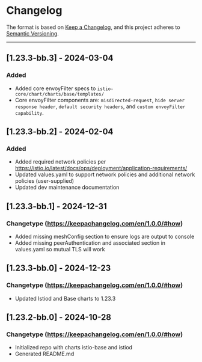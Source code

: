 # Changelog

The format is based on [Keep a Changelog](https://keepachangelog.com/en/1.0.0/), and this project adheres to [Semantic Versioning](https://semver.org/spec/v2.0.0.html).

---
## [1.23.3-bb.3] - 2024-03-04

### Added

- Added core envoyFilter specs to `istio-core/chart/charts/base/templates/`
- Core envoyFilter components are: `misdirected-request`, `hide server response header`, `default security headers`, and `custom envoyFilter capability`.

## [1.23.3-bb.2] - 2024-02-04

### Added

- Added required network policies per https://istio.io/latest/docs/ops/deployment/application-requirements/
- Updated values.yaml to support network policies and additional network policies (user-supplied)
- Updated dev maintenance documentation

## [1.23.3-bb.1] - 2024-12-31

### Changetype (<https://keepachangelog.com/en/1.0.0/#how>)

- Added missing meshConfig section to ensure logs are output to console
- Added missing peerAuthentication and associated section in values.yaml so mutual TLS will work

## [1.23.3-bb.0] - 2024-12-23

### Changetype (<https://keepachangelog.com/en/1.0.0/#how>)

- Updated Istiod and Base charts to 1.23.3


## [1.23.2-bb.0] - 2024-10-28

### Changetype (<https://keepachangelog.com/en/1.0.0/#how>)

- Initialized repo with charts istio-base and istiod
- Generated README.md
